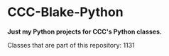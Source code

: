 # CCC-Blake-Python
**Just my Python projects for CCC's Python classes.**

Classes that are part of this repository: 1131
